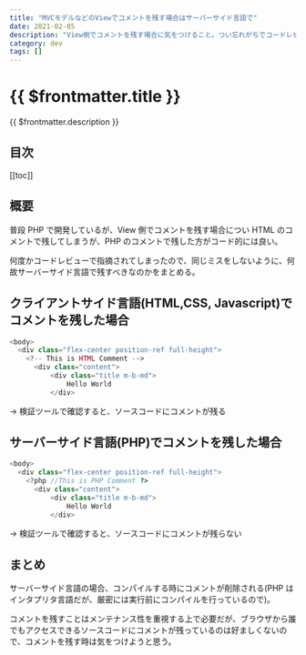 ```yaml
---
title: "MVCモデルなどのViewでコメントを残す場合はサーバーサイド言語で"
date: 2021-02-05
description: "View側でコメントを残す場合に気をつけること。つい忘れがちでコードレビューで指摘されてしまうので。"
category: dev
tags: []
---
```


# {{ $frontmatter.title }}

{{ $frontmatter.description }}

## 目次

[[toc]]

## 概要

普段 PHP で開発しているが、View 側でコメントを残す場合につい HTML のコメントで残してしまうが、PHP のコメントで残した方がコード的には良い。

何度かコードレビューで指摘されてしまったので、同じミスをしないように、何故サーバーサイド言語で残すべきなのかをまとめる。

## クライアントサイド言語(HTML,CSS, Javascript)でコメントを残した場合

```php
<body>
  <div class="flex-center position-ref full-height">
    <?-- This is HTML Comment -->
      <div class="content">
          <div class="title m-b-md">
              Hello World
          </div>
```

→ 検証ツールで確認すると、ソースコードにコメントが残る

## サーバーサイド言語(PHP)でコメントを残した場合

```php
<body>
  <div class="flex-center position-ref full-height">
    <?php //This is PHP Comment ?>
      <div class="content">
          <div class="title m-b-md">
              Hello World
          </div>
```

→ 検証ツールで確認すると、ソースコードにコメントが残らない

## まとめ

サーバーサイド言語の場合、コンパイルする時にコメントが削除される(PHP はインタプリタ言語だが、厳密には実行前にコンパイルを行っているので)。

コメントを残すことはメンテナンス性を重視する上で必要だが、ブラウザから誰でもアクセスできるソースコードにコメントが残っているのは好ましくないので、コメントを残す時は気をつけようと思う。
